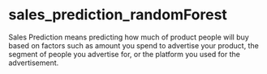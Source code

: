 # sales_prediction_randomForest
Sales Prediction means predicting how much of product people will buy based on factors such as amount you spend to advertise your product, the segment of people you advertise for, or the platform you used for the advertisement.
